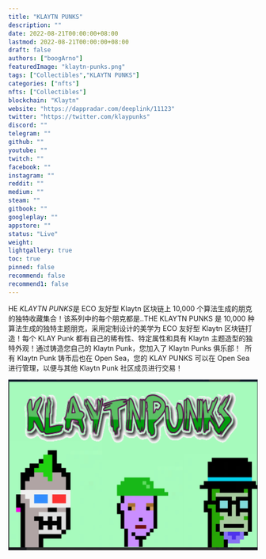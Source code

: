```yaml
---
title: "KLAYTN PUNKS"
description: ""
date: 2022-08-21T00:00:00+08:00
lastmod: 2022-08-21T00:00:00+08:00
draft: false
authors: ["boogArno"]
featuredImage: "klaytn-punks.png"
tags: ["Collectibles","KLAYTN PUNKS"]
categories: ["nfts"]
nfts: ["Collectibles"]
blockchain: "Klaytn"
website: "https://dappradar.com/deeplink/11123"
twitter: "https://twitter.com/klaypunks"
discord: ""
telegram: ""
github: ""
youtube: ""
twitch: ""
facebook: ""
instagram: ""
reddit: ""
medium: ""
steam: ""
gitbook: ""
googleplay: ""
appstore: ""
status: "Live"
weight: 
lightgallery: true
toc: true
pinned: false
recommend: false
recommend1: false
---
```

HE *KLAYTN PUNKS*是 ECO 友好型 Klaytn 区块链上 10,000 个算法生成的朋克的独特收藏集合！该系列中的每个朋克都是..THE KLAYTN PUNKS 是 10,000 种算法生成的独特主题朋克，采用定制设计的美学为 ECO 友好型 Klaytn 区块链打造！每个 KLAY Punk 都有自己的稀有性、特定属性和具有 Klaytn 主题造型的独特外观！通过铸造您自己的 Klaytn Punk，您加入了 Klaytn Punks 俱乐部！ &nbsp;所有 Klaytn Punk 铸币后也在 Open Sea，您的 KLAY PUNKS 可以在 Open Sea 进行管理，以便与其他 Klaytn Punk 社区成员进行交易！

![1](1.jpg)